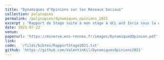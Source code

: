 ```yaml
---
title: "Dynamiques d’Opinions sur les Réseaux Sociaux"
collection: polycopies
permalink: /polycopies/dynamiques_opinions_2021
excerpt : "Rapport de Stage suite à mon stage à UCL and Inria sous la direction de [B.Guedj](https://bguedj.github.io) et [A. Vendeville](https://antoinevendeville.github.io)"
date: 2021-07-22
venue:
paperurl: 'https://minerve.ens-rennes.fr/images/DynamiquedOpinion.pdf'
link:  
code:  '/files/bibtex/RapportStage2021.txt'
github: 'https://github.com/ValentinKil/DynamiquesOpinions2021'
---
```


